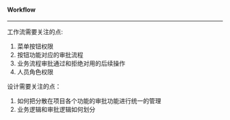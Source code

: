#### Workflow

---

工作流需要关注的点:

1. 菜单按钮权限
2. 按钮功能对应的审批流程
3. 业务流程审批通过和拒绝对用的后续操作
4. 人员角色权限

设计需要关注的点：

1. 如何把分散在项目各个功能的审批功能进行统一的管理
2. 业务逻辑和审批逻辑如何划分